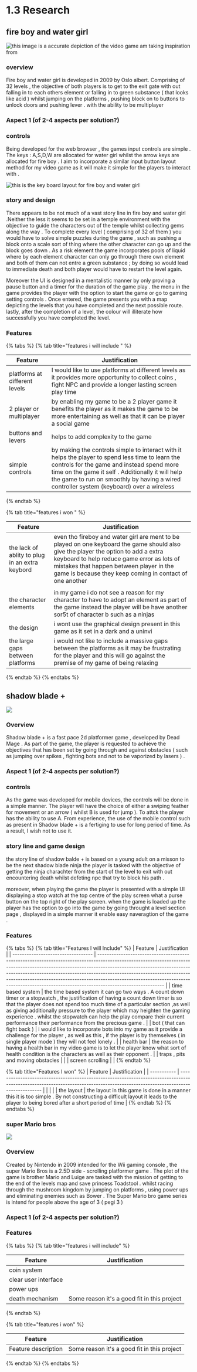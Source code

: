 # 1.3 Research

## fire boy and water girl&#x20;

![this image is a accurate depiction  of the video game am taking inspiration from ](<../.gitbook/assets/image (1) (1).png>)

### overview&#x20;

Fire boy and water girl is developed in 2009 by Oslo albert. Comprising of 32 levels , the objective of both players is to get to the exit gate with out falling in to each others  element or falling in to green substance ( that looks like acid ) whilst jumping on the platforms , pushing block on to buttons to unlock doors and pushing lever . with the ability to be multiplayer &#x20;



### Aspect 1 (of 2-4 aspects per solution?)

### controls&#x20;

Being developed for the web browser , the games input controls are simple . The keys : A,S,D,W are allocated for water girl whilst the arrow keys are allocated for fire boy . I aim to incorporate a similar input button layout method for my video game as it will make it simple for the players to interact with .&#x20;

![this is the key board layout for fire boy and water girl](../.gitbook/assets/fireboy.png)

### story and design&#x20;

There appears to be not much of a vast story line in fire boy and water girl .Neither the less it seems to be set in a temple environment with the objective to guide the characters out of the temple whilst collecting gems along the way . To complete every level ( comprising of 32 of them ) you would have to solve simple puzzles during the game , such as pushing a block onto a scale sort of thing where the other character can go up and the block goes down . As a risk element the game incorporates pools of liquid where by each element character  can only go through there own element and both of them can not entre a green substance ; by doing so would lead to immediate death and both player would have to restart the level again. &#x20;

Moreover the UI is designed in a mentalistic manner by only proving a pause button and a timer for the duration of the game play . the menu in the game provides the player with the option to start the game or go to gaming setting controls . Once entered, the game  presents you with  a  map depicting the levels that you have completed and the next possible route. lastly, after the completion of a level, the colour will illiterate how successfully you have completed the level.&#x20;

### Features&#x20;

{% tabs %}
{% tab title="features i will include " %}


| Feature                       | Justification                                                                                                                                                                                                                                                                                       |
| ----------------------------- | --------------------------------------------------------------------------------------------------------------------------------------------------------------------------------------------------------------------------------------------------------------------------------------------------- |
| platforms at different levels | I would like to use platforms at different levels as it provides more opportunity  to collect coins , fight NPC and provide a longer lasting screen play time                                                                                                                                       |
| 2 player or multiplayer       | by enabling my game to be a 2 player game it benefits the player as it makes the game to be more  entertaining   as well as that it can be player a social game                                                                                                                                     |
| buttons and levers            | helps to add complexity to the game                                                                                                                                                                                                                                                                 |
| simple controls               | by  making the controls simple to interact with it helps the player to spend less time to learn the controls for the game and instead spend  more time on the game it self . Additionally it will help the game to run on smoothly by having a wired  controller system (keyboard) over a wireless  |
{% endtab %}

{% tab title="features i won " %}


| Feature                                         | Justification                                                                                                                                                                                                                                                                             |
| ----------------------------------------------- | ----------------------------------------------------------------------------------------------------------------------------------------------------------------------------------------------------------------------------------------------------------------------------------------- |
| the lack of ablity to plug in an extra keybord  | even tho fireboy and water girl are ment to be played on one keyboard the game should also give the player the option to add a extra keyboard to help reduce game error as lots of mistakes that happen between player in the game is because they keep coming in contact of one another  |
|                                                 |                                                                                                                                                                                                                                                                                           |
| the character elements                          | in my game i do not see a reason for my character to have to adopt an element as part of the game instead the player will be have another sor5t of character b such as a ninjas                                                                                                           |
| the design                                      | i wont use the graphical design  present in this game as it set in a dark and a uninvi                                                                                                                                                                                                    |
| the large gaps between platforms                | i would not like to include a massive gaps between the platforms as it may be frustrating for  the player and this will go against  the premise  of my game of being relaxing                                                                                                             |
{% endtab %}
{% endtabs %}



## shadow blade +&#x20;

![](<../.gitbook/assets/image (4) (1).png>)

### Overview

Shadow blade + is a fast pace 2d platformer game , developed by Dead Mage . As part of the game, the player is requested to achieve the objectives that has been set by going through and against obstacles ( such as jumping over spikes , fighting bots and not to be vaporized by lasers ) .&#x20;

### Aspect 1 (of 2-4 aspects per solution?)

### controls&#x20;

As the game was developed for mobile devices, the controls will be done in a simple manner. The player will have the choice of either a swiping feather for movement or an arrow ( whilst  B is used for jump ). To attck the player has the ability to use A.  From experience, the use of the mobile control such as present in Shadow blade + is a fertiging to use for long period of time. As a result, I wish not to use it.&#x20;

### story line and game design



the story line of shadow balde + is based on a young adult on a misson to be the next shadow blade ninja the player is tasked with the objective  of getting the ninja charachter from the start of the level to exit with out encountering death whilst defeting npc that try to block his path .

moreover, when playing the game the player is presented with a simple UI displaying a stop watch at the top centre of the play screen what a purse button on the top right of the play screen. when the game is loaded up the player has the option to go into the game by going throught a level section page , displayed in a simple manner it enable easy naveragtion of the game .

### Features

{% tabs %}
{% tab title="Features I will Include" %}
| Feature                            | Justification                                                                                                                                                                                                                                                                                                                                                                                                                      |
| ---------------------------------- | ---------------------------------------------------------------------------------------------------------------------------------------------------------------------------------------------------------------------------------------------------------------------------------------------------------------------------------------------------------------------------------------------------------------------------------- |
| time based system                  | the time based system it can go two ways . A count down timer or a stopwatch  , the justification of having a count down timer is so that the player does not spend too much time of a particular section ,as well as giving additionally pressure  to the player which may heighten the gaming experience . whilst the stopwatch can help the play compare their current performance  their performance from the precious game .  |
| bot ( that can fight back )        |  i would like to incorporate bots into my game as it provide a challenge for  the player , as well as this , if the player is by themselves ( in single  player mode ) they will not feel lonely .                                                                                                                                                                                                                                 |
| health bar                         | the reason to having a health bar in my video game is to let the player know what sort  of health condition is the  characters as well as their opponent .                                                                                                                                                                                                                                                                         |
| traps , pits and moving obstacles  |                                                                                                                                                                                                                                                                                                                                                                                                                                    |
| screen scrolling                   |                                                                                                                                                                                                                                                                                                                                                                                                                                    |
{% endtab %}

{% tab title="Features I won" %}
| Feature     | Justification                                                                                                                                                                   |
| ----------- | ------------------------------------------------------------------------------------------------------------------------------------------------------------------------------- |
|             |                                                                                                                                                                                 |
| the layout  | the layout in this game is done in a manner this it is too simple . By not constructing a difficult  layout it leads to the player to being bored after a short period of time  |
{% endtab %}
{% endtabs %}



### super Mario bros&#x20;

![](<../.gitbook/assets/image (6).png>)



### Overview

Created by Nintendo in 2009  intended for the Wii gaming console , the super Mario Bros is a 2.5D side - scrolling platformer game . The plot of the game is  brother Mario and Luige are tasked with the mission of getting to the end of the levels map and save princess Toadstool .  whilst racing through the mushroom kingdom by jumping on platforms , using power ups and eliminating   enemies such as Bower  . The Super Mario bro game series is intend for people above the age of 3 ( pegi 3 ) &#x20;

### Aspect 1 (of 2-4 aspects per solution?)



### Features&#x20;

{% tabs %}
{% tab title="features i will include" %}


| Feature               | Justification                               |
| --------------------- | ------------------------------------------- |
| coin system           |                                             |
| clear user interface  |                                             |
| power ups             |                                             |
| death mechanism       | Some reason it's a good fit in this project |
{% endtab %}

{% tab title="features i won" %}


| Feature             | Justification                               |
| ------------------- | ------------------------------------------- |
| Feature description | Some reason it's a good fit in this project |
{% endtab %}
{% endtabs %}
